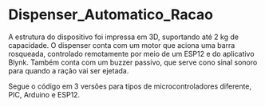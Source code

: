 # Dispenser_Automatico_Racao
A estrutura do dispositivo foi impressa em 3D, suportando até 2 kg de capacidade. O dispenser conta com um motor que aciona uma barra rosqueada, controlado remotamente por meio de um ESP12 e do aplicativo Blynk. Também conta com um buzzer passivo, que serve cono sinal sonoro para quando a ração vai ser ejetada.

Segue o código em 3 versões para tipos de microcontroladores diferente, PIC, Arduino e ESP12. 
